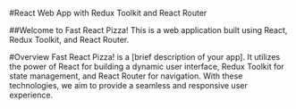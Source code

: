 #React Web App with Redux Toolkit and React Router

##Welcome to Fast React Pizza! This is a web application built using React, Redux Toolkit, and React Router.


#Overview
Fast React Pizza! is a [brief description of your app]. It utilizes the power of React for building a dynamic user interface, Redux Toolkit for state management, and React Router for navigation. With these technologies, we aim to provide a seamless and responsive user experience.
